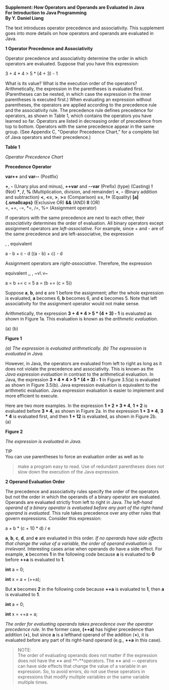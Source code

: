 **Supplement: How Operators and Operands are Evaluated in Java\
For Introduction to Java Programming\
By Y. Daniel Liang**

The text introduces operator precedence and associativity. This
supplement goes into more details on how operators and operands are
evaluated in Java.

**1 Operator Precedence and Associativity**

Operator precedence and associativity determine the order in which
operators are evaluated. Suppose that you have this expression:

3 + 4 \* 4 \> 5 \* (4 + 3) - 1

What is its value? What is the execution order of the operators?
Arithmetically, the expression in the parentheses is evaluated first.
(Parentheses can be nested, in which case the expression in the inner
parentheses is executed first.) When evaluating an expression without
parentheses, the operators are applied according to the precedence rule
and the associativity rule. The precedence rule defines precedence for
operators, as shown in Table 1, which contains the operators you have
learned so far. Operators are listed in decreasing order of precedence
from top to bottom. Operators with the same precedence appear in the
same group. (See Appendix C, \"Operator Precedence Chart,\" for a
complete list of Java operators and their precedence.)

**Table 1**

*Operator Precedence Chart*

**Precedence Operator**

**var++** and **var\--** (Postfix)

**+**, **-** (Unary plus and minus), **++var** and **\--var** (Prefix)
(type) (Casting) **!** (Not) **\***, **/**, **%** (Multiplication,
division, and remainder) **+**, **-** (Binary addition and subtraction)
**\<**, **\<=**, **\>**, **\>=** (Comparison) **==**, **!=** (Equality)
**[a]{.smallcaps}** (Exclusive OR) **&&** (AND) **II** (OR)  
=, +=, -=, \*=, /=, %= (Assignment operator)

If operators with the same precedence are next to each other, their
*associativity* determines the order of evaluation. All binary operators
except assignment operators are *left-associative*. For example, since +
and - are of the same precedence and are left-associative, the
expression

, , equivalent

a - b + c - d ((a - b) + c) - d

Assignment operators are *right-associative*. Therefore, the expression

equivalent ,, , ~v\ v~

a = b += c = 5 a = (b += (c = 5))

Suppose **a**, **b**, and **c** are 1 before the assignment; after the
whole expression is evaluated, **a** becomes 6, **b** becomes 6, and
**c** becomes 5. Note that left associativity for the assignment
operator would not make sense.

Arithmetically, the expression **3 + 4 \* 4 \> 5 \* (4 + 3) - 1** is
evaluated as shown in Figure 1a. This evaluation is known as the
*arithmetic evaluation*.

\(a\) (b)

**Figure 1**

*(a) The expression is evaluated arithmetically. (b) The expression is
evaluated in Java.*

However, in Java, the operators are evaluated from left to right as long
as it does not violate the precedence and associativity. This is known
as the *Java expression evaluation* in contrast to the arithmetical
evaluation. In Java, the expression **3 + 4 \* 4 \> 5 \* (4 + 3) - 1**
in Figure 3.5(a) is evaluated as shown in Figure 3.5(b). Java expression
evaluation is equivalent to the arithmetic evaluation. Java expression
evaluation is easier to implement and more efficient to execute.

Here are two more examples. In the expression **1 + 2 + 3 \* 4**, **1 +
2** is evaluated before **3 \* 4**, as shown in Figure 2a. In the
expression **1 + 3 \* 4**, **3 \* 4** is evaluated first, and then **1 +
12** is evaluated, as shown in Figure 2b.  
\(a\)

**Figure 2**

*The expression is evaluated in Java.*

TIP  
You can use parentheses to force an evaluation order as well as to
> make a program easy to read. Use of redundant parentheses does not
> slow down the execution of the Java expression.

**2 Operand Evaluation Order**

The precedence and associativity rules specify the order of the
operators but not the order in which the operands of a binary operator
are evaluated. Operands are evaluated strictly from left to right in
Java. *The left-hand operand of a binary operator is evaluated before
any part of the right-hand operand is evaluated.* This rule takes
precedence over any other rules that govern expressions. Consider this
expression:

a + b \* (c + 10 \* d) / e

**a**, **b**, **c**, **d**, and **e** are evaluated in this order. *If
no operands have side effects that change the value of a variable, the
order of operand evaluation is irrelevant.* Interesting cases arise when
operands do have a side effect. For example, **x** becomes **1** in the
following code because **a** is evaluated to **0** before **++a** is
evaluated to **1**.

**int** a = 0;

**int** x = a + (++a);

But **x** becomes **2** in the following code because **++a** is
evaluated to **1**, then **a** is evaluated to **1**.

**int** a = 0;

**int** x = ++a + a;

*The order for evaluating operands takes precedence over the operator
precedence rule.* In the former case, **(++a)** has higher precedence
than addition (**+**), but since **a** is a left­hand operand of the
addition (**+**), it is evaluated before any part of its right-hand
operand (e.g., **++a** in this case).

>NOTE:  
The order of evaluating operands does not matter if the expression
> does not have the **++** and **-­**operators. The **++** and **\--**
> operators can have side effects that change the value of a variable in
> an expression. So, to avoid errors, do not use these operators in
> expressions that modify multiple variables or the same variable
> multiple times.
